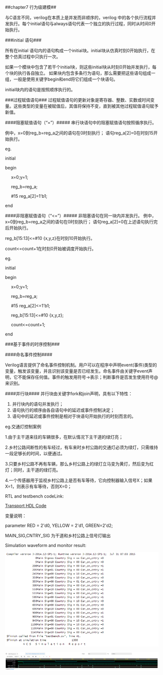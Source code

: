##chapter7 行为级建模##

与C语言不同，verilog在本质上是并发而非顺序的，verilog 中的各个执行流程并发执行。每个initial语句与always语句代表一个独立的执行过程，同时从时间0开始执行。


###initial 语句###

所有在initial 语句内的语句构成一个initial块。initial块从仿真时刻0开始执行，在整个仿真过程中只执行一次。

如果一个模块中包含了若干个initial块，则这些initial块从时刻0开始并发执行，每个块的执行各自独立。
如果块内包含多条行为语句，那么需要把这些语句组成一组，一般是使用关键字begin和end将它们组成一个块语句。

initial块内的语句是按照顺序执行的。

###过程赋值语句###
过程赋值语句的更新对象是寄存器、整数、实数或时间变量。这些类型的变量在被赋值后，其值将保持不变，直到被其他过程赋值语句赋予新值。

####阻塞赋值语句（“=”）#####
串行块语句中的阻塞赋值语句按照循序执行。

例中，x=0到reg_b=reg_a之间的语句在0时刻执行；
语句reg_a[2]=0在时刻15开始执行。

eg.

initial

begin

&nbsp;&nbsp;&nbsp;&nbsp;&nbsp;x=0;y=1;

&nbsp;&nbsp;&nbsp;&nbsp;&nbsp;reg_b=reg_a;

&nbsp;&nbsp;&nbsp;&nbsp;&nbsp;#15 reg_a[2]=1'b1;

end


####非阻塞赋值语句（“<=”）#####
非阻塞语句在同一块内并发执行。
例中，x=0到reg_b=reg_a之间的语句在0时刻执行；
语句reg_a[2]=0在上述语句执行完后开始执行。

reg_b[15:13]<=#10 {x,y,z}在时刻10开始执行。

count<=count+1在时刻0开始被调度开始执行。

eg.

initial

begin

&nbsp;&nbsp;&nbsp;&nbsp;&nbsp;x=0;y=1;

&nbsp;&nbsp;&nbsp;&nbsp;&nbsp;reg_b=reg_a;

&nbsp;&nbsp;&nbsp;&nbsp;&nbsp;#15 reg_a[2]<=1'b1;

&nbsp;&nbsp;&nbsp;&nbsp;&nbsp;reg_b[15:13]<=#10 {x,y,z};

&nbsp;&nbsp;&nbsp;&nbsp;&nbsp;count<=count+1;

end

###基于事件的时序控制###

####命名事件控制####

Verilog语言提供了命名事件控制机制。用户可以在程序中声明event(事件)类型的变量，触发该变量，并且识别该变量是否已经发生。命名事件由关键字event声明，它不能保存任何值。事件的触发用符号->表示；判断事件是否发生使用符号@来识别。

####并行块####
并行块由关键字fork和join声明，具有以下特性：

1. 并行块内的语句并发执行；
2. 语句执行的顺序由各自语句中的延迟或事件控制决定；
3. 语句中的延迟或事件控制是相对于块语句开始执行的时刻而言的。

eg.交通灯控制案例

1.由于主干道来往的车辆很多，在默认情况下主干道的绿灯亮；

2.乡村公路间断性的有车经过，有车来时乡村公路的交通灯必须为绿灯，只需维持一段足够长的时间，以便通过。

3.只要乡村公路不再有车辆，那么乡村公路上的绿灯立马变为黄灯，然后变为红灯；同时，主干道的绿灯亮。

4.一个传感器用于监视乡村公路上是否有车等待，它向控制器输入信号X；如果X=1，则表示有车等待，否则X=0；

RTL and testbench codeLink:

[Transport HDL Code](https://github.com/chenpup/HDL/blob/master/RTL/Transport_LED/)

变量说明：

parameter RED = 2'd0, YELLOW = 2'd1, GREEN=2'd2;

MAIN_SIG,CNTRY_SIG 为干道和乡村公路上信号灯输出

Simulation waveform and monitor result:

![monitor](https://github.com/chenpup/HDL/blob/master/picture/transport_monitor.png)

![transport](https://github.com/chenpup/HDL/blob/master/picture/transport_waveform.png)











